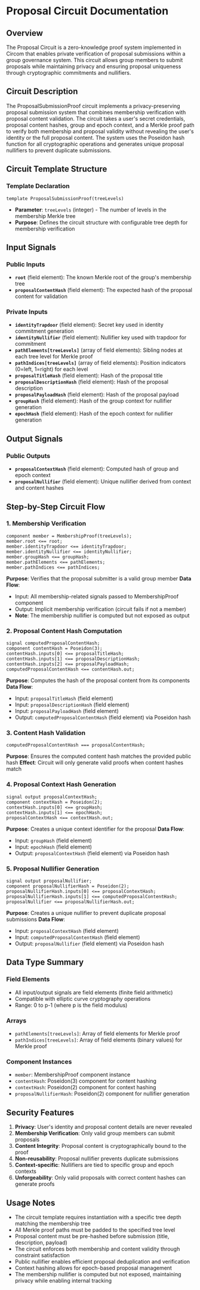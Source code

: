 # Proposal Circuit Documentation

## Overview

The Proposal Circuit is a zero-knowledge proof system implemented in Circom that enables private verification of proposal submissions within a group governance system. This circuit allows group members to submit proposals while maintaining privacy and ensuring proposal uniqueness through cryptographic commitments and nullifiers.

## Circuit Description

The ProposalSubmissionProof circuit implements a privacy-preserving proposal submission system that combines membership verification with proposal content validation. The circuit takes a user's secret credentials, proposal content hashes, group and epoch context, and a Merkle proof path to verify both membership and proposal validity without revealing the user's identity or the full proposal content. The system uses the Poseidon hash function for all cryptographic operations and generates unique proposal nullifiers to prevent duplicate submissions.

## Circuit Template Structure

### Template Declaration

```circom
template ProposalSubmissionProof(treeLevels)
```

- **Parameter**: `treeLevels` (integer) - The number of levels in the membership Merkle tree
- **Purpose**: Defines the circuit structure with configurable tree depth for membership verification

## Input Signals

### Public Inputs

- **`root`** (field element): The known Merkle root of the group's membership tree
- **`proposalContentHash`** (field element): The expected hash of the proposal content for validation

### Private Inputs

- **`identityTrapdoor`** (field element): Secret key used in identity commitment generation
- **`identityNullifier`** (field element): Nullifier key used with trapdoor for commitment
- **`pathElements[treeLevels]`** (array of field elements): Sibling nodes at each tree level for Merkle proof
- **`pathIndices[treeLevels]`** (array of field elements): Position indicators (0=left, 1=right) for each level
- **`proposalTitleHash`** (field element): Hash of the proposal title
- **`proposalDescriptionHash`** (field element): Hash of the proposal description
- **`proposalPayloadHash`** (field element): Hash of the proposal payload
- **`groupHash`** (field element): Hash of the group context for nullifier generation
- **`epochHash`** (field element): Hash of the epoch context for nullifier generation

## Output Signals

### Public Outputs

- **`proposalContextHash`** (field element): Computed hash of group and epoch context
- **`proposalNullifier`** (field element): Unique nullifier derived from context and content hashes

## Step-by-Step Circuit Flow

### 1. Membership Verification

```circom
component member = MembershipProof(treeLevels);
member.root <== root;
member.identityTrapdoor <== identityTrapdoor;
member.identityNullifier <== identityNullifier;
member.groupHash <== groupHash;
member.pathElements <== pathElements;
member.pathIndices <== pathIndices;
```

**Purpose**: Verifies that the proposal submitter is a valid group member
**Data Flow**:

- Input: All membership-related signals passed to MembershipProof component
- Output: Implicit membership verification (circuit fails if not a member)
- **Note**: The membership nullifier is computed but not exposed as output

### 2. Proposal Content Hash Computation

```circom
signal computedProposalContentHash;
component contentHash = Poseidon(3);
contentHash.inputs[0] <== proposalTitleHash;
contentHash.inputs[1] <== proposalDescriptionHash;
contentHash.inputs[2] <== proposalPayloadHash;
computedProposalContentHash <== contentHash.out;
```

**Purpose**: Computes the hash of the proposal content from its components
**Data Flow**:

- Input: `proposalTitleHash` (field element)
- Input: `proposalDescriptionHash` (field element)
- Input: `proposalPayloadHash` (field element)
- Output: `computedProposalContentHash` (field element) via Poseidon hash

### 3. Content Hash Validation

```circom
computedProposalContentHash === proposalContentHash;
```

**Purpose**: Ensures the computed content hash matches the provided public hash
**Effect**: Circuit will only generate valid proofs when content hashes match

### 4. Proposal Context Hash Generation

```circom
signal output proposalContextHash;
component contextHash = Poseidon(2);
contextHash.inputs[0] <== groupHash;
contextHash.inputs[1] <== epochHash;
proposalContextHash <== contextHash.out;
```

**Purpose**: Creates a unique context identifier for the proposal
**Data Flow**:

- Input: `groupHash` (field element)
- Input: `epochHash` (field element)
- Output: `proposalContextHash` (field element) via Poseidon hash

### 5. Proposal Nullifier Generation

```circom
signal output proposalNullifier;
component proposalNullifierHash = Poseidon(2);
proposalNullifierHash.inputs[0] <== proposalContextHash;
proposalNullifierHash.inputs[1] <== computedProposalContentHash;
proposalNullifier <== proposalNullifierHash.out;
```

**Purpose**: Creates a unique nullifier to prevent duplicate proposal submissions
**Data Flow**:

- Input: `proposalContextHash` (field element)
- Input: `computedProposalContentHash` (field element)
- Output: `proposalNullifier` (field element) via Poseidon hash

## Data Type Summary

### Field Elements

- All input/output signals are field elements (finite field arithmetic)
- Compatible with elliptic curve cryptography operations
- Range: 0 to p-1 (where p is the field modulus)

### Arrays

- `pathElements[treeLevels]`: Array of field elements for Merkle proof
- `pathIndices[treeLevels]`: Array of field elements (binary values) for Merkle proof

### Component Instances

- `member`: MembershipProof component instance
- `contentHash`: Poseidon(3) component for content hashing
- `contextHash`: Poseidon(2) component for context hashing
- `proposalNullifierHash`: Poseidon(2) component for nullifier generation

## Security Features

1. **Privacy**: User's identity and proposal content details are never revealed
2. **Membership Verification**: Only valid group members can submit proposals
3. **Content Integrity**: Proposal content is cryptographically bound to the proof
4. **Non-reusability**: Proposal nullifier prevents duplicate submissions
5. **Context-specific**: Nullifiers are tied to specific group and epoch contexts
6. **Unforgeability**: Only valid proposals with correct content hashes can generate proofs

## Usage Notes

- The circuit template requires instantiation with a specific tree depth matching the membership tree
- All Merkle proof paths must be padded to the specified tree level
- Proposal content must be pre-hashed before submission (title, description, payload)
- The circuit enforces both membership and content validity through constraint satisfaction
- Public nullifier enables efficient proposal deduplication and verification
- Context hashing allows for epoch-based proposal management
- The membership nullifier is computed but not exposed, maintaining privacy while enabling internal tracking
